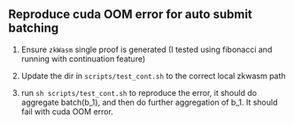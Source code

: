 ## Reproduce cuda OOM error for auto submit batching

1. Ensure `zkWasm` single proof is generated (I tested using fibonacci and running with continuation feature)

2. Update the dir in `scripts/test_cont.sh` to the correct local zkwasm path

3. run `sh scripts/test_cont.sh` to reproduce the error, it should do aggregate batch(b_1), and then do further aggregation of b_1. It should fail with cuda OOM error.
